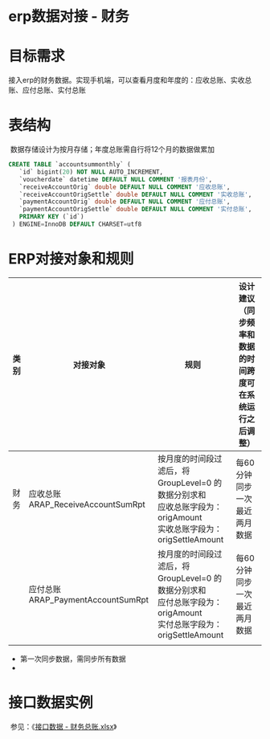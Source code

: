 # erp数据对接 - 财务

# 目标需求

​		接入erp的财务数据。实现手机端，可以查看月度和年度的：应收总账、实收总账、应付总账、实付总账



# 表结构

​		数据存储设计为按月存储；年度总账需自行将12个月的数据做累加

```sql
CREATE TABLE `accountsummonthly` (
   `id` bigint(20) NOT NULL AUTO_INCREMENT,
   `voucherdate` datetime DEFAULT NULL COMMENT '报表月份',
   `receiveAccountOrig` double DEFAULT NULL COMMENT '应收总账',
   `receiveAccountOrigSettle` double DEFAULT NULL COMMENT '实收总账',
   `paymentAccountOrig` double DEFAULT NULL COMMENT '应付总账',
   `paymentAccountOrigSettle` double DEFAULT NULL COMMENT '实付总账',
   PRIMARY KEY (`id`)
 ) ENGINE=InnoDB DEFAULT CHARSET=utf8
```



# ERP对接对象和规则

| 类别 | 对接对象                            | 规则                                                         | 设计建议<br />（同步频率和数据的时间跨度可在系统运行之后调整） |
| ---- | ----------------------------------- | ------------------------------------------------------------ | ------------------------------------------------------------ |
| 财务 | 应收总账 ARAP_ReceiveAccountSumRpt  | 按月度的时间段过滤后，将GroupLevel=0 的数据分别求和<br />应收总账字段为：origAmount<br />实收总账字段为：origSettleAmount | 每60分钟同步一次最近两月数据                                 |
|      | 应付总账  ARAP_PaymentAccountSumRpt | 按月度的时间段过滤后，将GroupLevel=0 的数据分别求和<br />应付总账字段为：origAmount<br />实付总账字段为：origSettleAmount | 每60分钟同步一次最近两月数据                                 |
|      |                                     |                                                              |                                                              |

- 第一次同步数据，需同步所有数据
- 



# 接口数据实例

​		参见：《[接口数据 - 财务总账.xlsx](http://112.126.101.177:9000/jiangxiyuanyang/%E6%8E%A5%E5%8F%A3%E6%95%B0%E6%8D%AE%20-%20%E8%B4%A2%E5%8A%A1%E6%80%BB%E8%B4%A6.xlsx)》